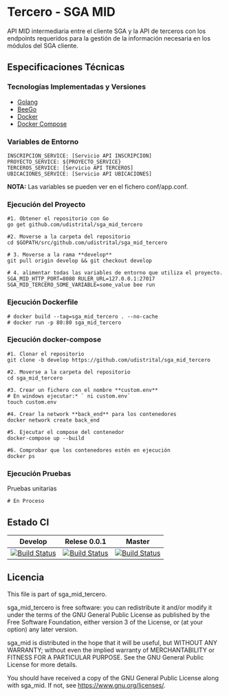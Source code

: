 # Tercero - SGA MID

API MID intermediaria entre el cliente SGA y la API de terceros con los endpoints requeridos para la gestión de la información necesaria en los módulos del SGA cliente.

## Especificaciones Técnicas

### Tecnologías Implementadas y Versiones
* [Golang](https://github.com/udistrital/introduccion_oas/blob/master/instalacion_de_herramientas/golang.md)
* [BeeGo](https://github.com/udistrital/introduccion_oas/blob/master/instalacion_de_herramientas/beego.md)
* [Docker](https://docs.docker.com/engine/install/ubuntu/)
* [Docker Compose](https://docs.docker.com/compose/)

### Variables de Entorno
```shell
INSCRIPCION_SERVICE: [Servicio API INSCRIPCION]
PROYECTO_SERVICE: ${PROYECTO_SERVICE}
TERCEROS_SERVICE: [Servicio API TERCEROS]
UBICACIONES_SERVICE: [Servicio API UBICACIONES]
```
**NOTA:** Las variables se pueden ver en el fichero conf/app.conf.

### Ejecución del Proyecto
```shell
#1. Obtener el repositorio con Go
go get github.com/udistrital/sga_mid_tercero

#2. Moverse a la carpeta del repositorio
cd $GOPATH/src/github.com/udistrital/sga_mid_tercero

# 3. Moverse a la rama **develop**
git pull origin develop && git checkout develop

# 4. alimentar todas las variables de entorno que utiliza el proyecto.
SGA_MID_HTTP_PORT=8080 RULER_URL=127.0.0.1:27017 SGA_MID_TERCERO_SOME_VARIABLE=some_value bee run
```

### Ejecución Dockerfile
```shell
# docker build --tag=sga_mid_tercero . --no-cache
# docker run -p 80:80 sga_mid_tercero
```

### Ejecución docker-compose
```shell
#1. Clonar el repositorio
git clone -b develop https://github.com/udistrital/sga_mid_tercero

#2. Moverse a la carpeta del repositorio
cd sga_mid_tercero

#3. Crear un fichero con el nombre **custom.env**
# En windows ejecutar:* ` ni custom.env`
touch custom.env

#4. Crear la network **back_end** para los contenedores
docker network create back_end

#5. Ejecutar el compose del contenedor
docker-compose up --build

#6. Comprobar que los contenedores estén en ejecución
docker ps
```

### Ejecución Pruebas

Pruebas unitarias
```shell
# En Proceso
```

## Estado CI

| Develop | Relese 0.0.1 | Master |
| -- | -- | -- |
| [![Build Status](https://hubci.portaloas.udistrital.edu.co/api/badges/udistrital/sga_mid_tercero/status.svg?ref=refs/heads/develop)](https://hubci.portaloas.udistrital.edu.co/udistrital/sga_mid_tercero) | [![Build Status](https://hubci.portaloas.udistrital.edu.co/api/badges/udistrital/sga_mid_tercero/status.svg?ref=refs/heads/release/0.0.1)](https://hubci.portaloas.udistrital.edu.co/udistrital/sga_mid_tercero) | [![Build Status](https://hubci.portaloas.udistrital.edu.co/api/badges/udistrital/sga_mid_tercero/status.svg)](https://hubci.portaloas.udistrital.edu.co/udistrital/sga_mid_tercero) |

## Licencia

This file is part of sga_mid_tercero.

sga_mid_tercero is free software: you can redistribute it and/or modify it under the terms of the GNU General Public License as published by the Free Software Foundation, either version 3 of the License, or (at your option) any later version.

sga_mid is distributed in the hope that it will be useful, but WITHOUT ANY WARRANTY; without even the implied warranty of MERCHANTABILITY or FITNESS FOR A PARTICULAR PURPOSE. See the GNU General Public License for more details.

You should have received a copy of the GNU General Public License along with sga_mid. If not, see https://www.gnu.org/licenses/.
